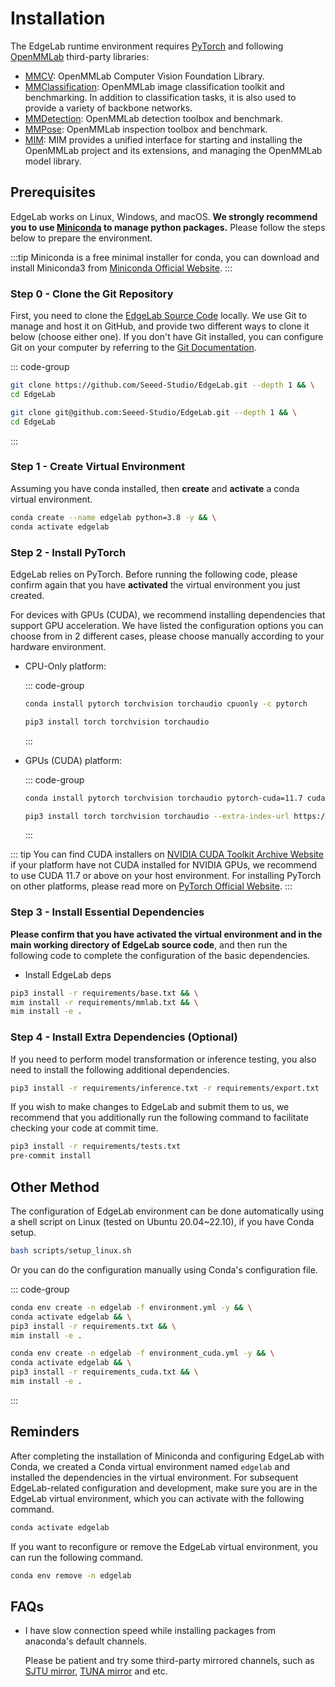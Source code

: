 # Installation

The EdgeLab runtime environment requires [PyTorch](https://pytorch.org/get-started/locally/) and following [OpenMMLab](https://openmmlab.com/) third-party libraries:

- [MMCV](https://github.com/open-mmlab/mmcv): OpenMMLab Computer Vision Foundation Library.
- [MMClassification](https://github.com/open-mmlab/mmclassification): OpenMMLab image classification toolkit and benchmarking. In addition to classification tasks, it is also used to provide a variety of backbone networks.
- [MMDetection](https://github.com/open-mmlab/mmdetection): OpenMMLab detection toolbox and benchmark.
- [MMPose](https://github.com/open-mmlab/mmpose): OpenMMLab inspection toolbox and benchmark.
- [MIM](https://github.com/open-mmlab/mim): MIM provides a unified interface for starting and installing the OpenMMLab project and its extensions, and managing the OpenMMLab model library.


## Prerequisites

EdgeLab works on Linux, Windows, and macOS. **We strongly recommend you to use [Miniconda](https://docs.conda.io/en/latest/miniconda.html) to manage python packages.** Please follow the steps below to prepare the environment.

:::tip
Miniconda is a free minimal installer for conda, you can download and install Miniconda3 from [Miniconda Official Website](https://docs.conda.io/en/latest/miniconda.html).
:::

### Step 0 - Clone the Git Repository

First, you need to clone the [EdgeLab Source Code](https://github.com/Seeed-Studio/EdgeLab) locally. We use Git to manage and host it on GitHub, and provide two different ways to clone it below (choose either one). If you don't have Git installed, you can configure Git on your computer by referring to the [Git Documentation](https://git-scm.com/book/en/v2/Getting-Started-Installing-Git).

::: code-group

```sh [HTTPS]
git clone https://github.com/Seeed-Studio/EdgeLab.git --depth 1 && \
cd EdgeLab
```

```sh [SSH]
git clone git@github.com:Seeed-Studio/EdgeLab.git --depth 1 && \
cd EdgeLab
```

:::

### Step 1 - Create Virtual Environment

Assuming you have conda installed, then **create** and **activate** a conda virtual environment.

```sh
conda create --name edgelab python=3.8 -y && \
conda activate edgelab
```

### Step 2 - Install PyTorch

EdgeLab relies on PyTorch. Before running the following code, please confirm again that you have **activated** the virtual environment you just created.

For devices with GPUs (CUDA), we recommend installing dependencies that support GPU acceleration. We have listed the configuration options you can choose from in 2 different cases, please choose manually according to your hardware environment.

- CPU-Only platform:

    ::: code-group

    ```sh [conda]
    conda install pytorch torchvision torchaudio cpuonly -c pytorch
    ```

    ```sh [pip]
    pip3 install torch torchvision torchaudio
    ```

    :::

- GPUs (CUDA) platform:

    ::: code-group

    ```sh [conda]
    conda install pytorch torchvision torchaudio pytorch-cuda=11.7 cudatoolkit=11.7 -c pytorch -c nvidia
    ```

    ```sh [pip]
    pip3 install torch torchvision torchaudio --extra-index-url https://download.pytorch.org/whl/cu117
    ```

    :::

::: tip
You can find CUDA installers on [NVIDIA CUDA Toolkit Archive Website](https://developer.nvidia.com/cuda-toolkit-archive) if your platform have not CUDA installed for NVIDIA GPUs, we recommend to use CUDA 11.7 or above on your host environment. For installing PyTorch on other platforms, please read more on [PyTorch Official Website](https://pytorch.org/get-started/locally/).
:::

### Step 3 - Install Essential Dependencies

**Please confirm that you have activated the virtual environment and in the main working directory of EdgeLab source code**, and then run the following code to complete the configuration of the basic dependencies.

- Install EdgeLab deps
```sh
pip3 install -r requirements/base.txt && \
mim install -r requirements/mmlab.txt && \
mim install -e .
```

### Step 4 - Install Extra Dependencies (Optional)

If you need to perform model transformation or inference testing, you also need to install the following additional dependencies.

```sh
pip3 install -r requirements/inference.txt -r requirements/export.txt
```

If you wish to make changes to EdgeLab and submit them to us, we recommend that you additionally run the following command to facilitate checking your code at commit time.

```sh
pip3 install -r requirements/tests.txt
pre-commit install
```


## Other Method

The configuration of EdgeLab environment can be done automatically using a shell script on Linux (tested on Ubuntu 20.04~22.10), if you have Conda setup.

```bash
bash scripts/setup_linux.sh
```

Or you can do the configuration manually using Conda's configuration file.

::: code-group

```sh [CPU]
conda env create -n edgelab -f environment.yml -y && \
conda activate edgelab && \
pip3 install -r requirements.txt && \
mim install -e .
```

```sh [GPU (CUDA)]
conda env create -n edgelab -f environment_cuda.yml -y && \
conda activate edgelab && \
pip3 install -r requirements_cuda.txt && \
mim install -e .
```

:::


## Reminders

After completing the installation of Miniconda and configuring EdgeLab with Conda, we created a Conda virtual environment named `edgelab` and installed the dependencies in the virtual environment. For subsequent EdgeLab-related configuration and development, make sure you are in the EdgeLab virtual environment, which you can activate with the following command.

```sh
conda activate edgelab
```

If you want to reconfigure or remove the EdgeLab virtual environment, you can run the following command.

```sh
conda env remove -n edgelab
```


## FAQs

- I have slow connection speed while installing packages from anaconda's default channels.

    Please be patient and try some third-party mirrored channels, such as [SJTU mirror](https://mirror.sjtu.edu.cn/docs/anaconda), [TUNA mirror](https://mirrors.tuna.tsinghua.edu.cn/help/anaconda) and etc.
